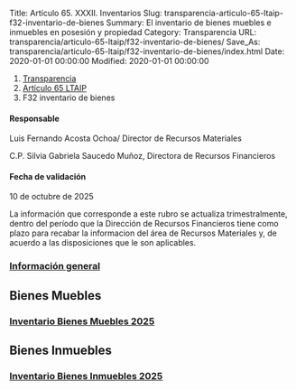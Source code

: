 Title: Artículo 65. XXXII. Inventarios
Slug: transparencia-articulo-65-ltaip-f32-inventario-de-bienes
Summary: El inventario de bienes muebles e inmuebles en posesión y propiedad
Category: Transparencia
URL: transparencia/articulo-65-ltaip/f32-inventario-de-bienes/
Save_As: transparencia/articulo-65-ltaip/f32-inventario-de-bienes/index.html
Date: 2020-01-01 00:00:00
Modified: 2020-01-01 00:00:00


<nav aria-label="breadcrumb">
<ol class="breadcrumb">
<li class="breadcrumb-item"><a href="../../">Transparencia</a></li>
<li class="breadcrumb-item"><a href="../">Artículo 65 LTAIP</a></li>
<li class="breadcrumb-item active" aria-current="page">F32 inventario de bienes</li>
</ol>
</nav>



#### Responsable

Luis Fernando Acosta Ochoa/ Director de Recursos Materiales

C.P. Silvia Gabriela Saucedo Muñoz, Directora de Recursos Financieros


#### Fecha de validación

10 de octubre de 2025


La información que corresponde a este rubro se actualiza trimestralmente, dentro del período que la Dirección de Recursos Financieros tiene como plazo para recabar la informacion del área de Recursos Materiales y, de acuerdo a las disposiciones que le son aplicables.


### [Información general](https://www.pjecz.gob.mx/armonizacion-contable/100-informacion-general/#gsc.tab=0)

## Bienes Muebles

### [Inventario Bienes Muebles 2025](inventario-bienes-muebles-2025/)

## Bienes Inmuebles

### [Inventario Bienes Inmuebles 2025](inventario-bienes-inmuebles-2025/)
